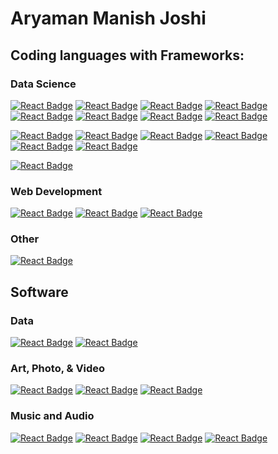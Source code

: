 # Aryaman Manish Joshi
## Coding languages with Frameworks:
### Data Science
 <!-- + PYTHON + -->
[![React Badge](https://img.shields.io/badge/-Python-3776AB?style=for-the-badge&labelColor=black&logo=python&logoColor=FFD43B)](#)
[![React Badge](https://img.shields.io/badge/-Pandas-150458?style=&labelColor=white&logo=pandas&logoColor=150458)](#)
[![React Badge](https://img.shields.io/badge/-NumPy-013243?style=&labelColor=white&logo=numpy&logoColor=013243)](#)
[![React Badge](https://img.shields.io/badge/-Matplotlib-FFD43B?style=&labelColor=white&logo=python&logoColor=FFD43B)](#)
[![React Badge](https://img.shields.io/badge/-PyTorch-EE4C2C?style=&labelColor=white&logo=pytorch&logoColor=EE4C2C)](#)
[![React Badge](https://img.shields.io/badge/-SciKit--Learn-F7931E?style=&labelColor=white&logo=scikitlearn&logoColor=F7931E)](#)
[![React Badge](https://img.shields.io/badge/-Jupyter-F37626?style=&labelColor=white&logo=jupyter&logoColor=F37626)](#)
[![React Badge](https://img.shields.io/badge/-Pygame-FFE873?style=&labelColor=white&logo=python&logoColor=FFE873)](#)

<!-- + R + -->
[![React Badge](https://img.shields.io/badge/-R-276DC3?style=for-the-badge&labelColor=black&logo=r&logoColor=276DC3)](#)
[![React Badge](https://img.shields.io/badge/-Tidyverse-1A162D?style=&labelColor=white&logo=tidyverse&logoColor=1A162D)](#)
[![React Badge](https://img.shields.io/badge/-Tidymodels-1A162D?style=&labelColor=white&logo=tidyverse&logoColor=1A162D)](#)
[![React Badge](https://img.shields.io/badge/-ggplot-1A162D?style=&labelColor=white&logo=tidyverse&logoColor=1A162D)](#)
[![React Badge](https://img.shields.io/badge/-Shiny-276DC3?style=&labelColor=white&logo=tidyverse&logoColor=276DC3)](#)
[![React Badge](https://img.shields.io/badge/-Plotly-3F4F75?style=&labelColor=white&logo=plotly&logoColor=3F4F75)](#)

<!-- + SQL + -->
[![React Badge](https://img.shields.io/badge/-MySQL-4479A1?style=for-the-badge&labelColor=black&logo=mysql&logoColor=4479A1)](#)

### Web Development
<!-- + Web Development + -->
[![React Badge](https://img.shields.io/badge/-HTML-E34F26?style=for-the-badge&labelColor=black&logo=html5&logoColor=E34F26)](#)
[![React Badge](https://img.shields.io/badge/-CSS-1572B6?style=for-the-badge&labelColor=black&logo=css3&logoColor=1572B6)](#)
[![React Badge](https://img.shields.io/badge/-JavaScript-F7DF1E?style=for-the-badge&labelColor=black&logo=javascript&logoColor=F7DF1E)](#)

### Other
<!-- + Others + -->
[![React Badge](https://img.shields.io/badge/-Mathematica-DD1100?style=for-the-badge&labelColor=black&logo=wolframmathematica&logoColor=DD1100)](#)


## Software
### Data
[![React Badge](https://img.shields.io/badge/-Tableau-0987fb?style=for-the-badge&labelColor=black&logo=tableau&logoColor=E97627)](#)
[![React Badge](https://img.shields.io/badge/-Excel-217346?style=for-the-badge&labelColor=black&logo=microsoftexcel&logoColor=217346)](#)

### Art, Photo, & Video
[![React Badge](https://img.shields.io/badge/-Aseprite-7D929E?style=for-the-badge&labelColor=black&logo=aseprite&logoColor=7D929E)](#)
[![React Badge](https://img.shields.io/badge/-Photoshop-31A8FF?style=for-the-badge&labelColor=black&logo=adobephotoshop&logoColor=31A8FF)](#)
[![React Badge](https://img.shields.io/badge/-Premiere_Pro-9999FF?style=for-the-badge&labelColor=black&logo=adobepremierepro&logoColor=9999FF)](#)

### Music and Audio
[![React Badge](https://img.shields.io/badge/-MuseScore-1A70B8?style=for-the-badge&labelColor=black&logo=musescore&logoColor=1A70B8)](#)
[![React Badge](https://img.shields.io/badge/-Audacity-0000CC?style=for-the-badge&labelColor=black&logo=audacity&logoColor=FFD43B)](#)
[![React Badge](https://img.shields.io/badge/-Ableton_Live-000000?style=for-the-badge&labelColor=black&logo=abletonlive&logoColor=FFFFFF)](#)
[![React Badge](https://img.shields.io/badge/-Finale-14D8CC?style=for-the-badge&labelColor=black&logo=adobefonts&logoColor=14D8CC)](#)



